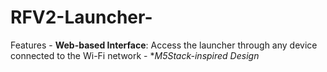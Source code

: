 # RFV2-Launcher-
Features  - **Web-based Interface**: Access the launcher through any device connected to the Wi-Fi network - **M5Stack-inspired Design*
